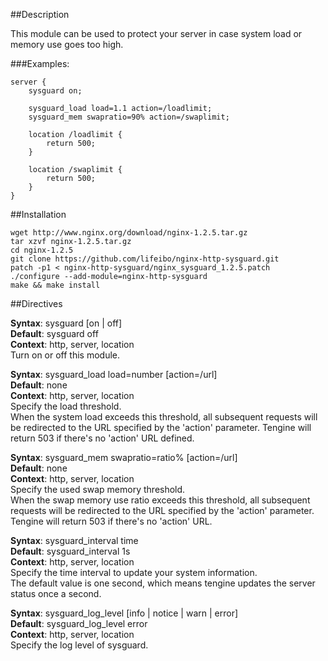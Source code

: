 ##Description

This module can be used to protect your server in case system load or memory use goes too high.

###Examples:

    server {
        sysguard on;

        sysguard_load load=1.1 action=/loadlimit;
        sysguard_mem swapratio=90% action=/swaplimit;

        location /loadlimit {
            return 500;
        }

        location /swaplimit {
            return 500;
        }
    }

##Installation

    wget http://www.nginx.org/download/nginx-1.2.5.tar.gz
    tar xzvf nginx-1.2.5.tar.gz
    cd nginx-1.2.5
    git clone https://github.com/lifeibo/nginx-http-sysguard.git
    patch -p1 < nginx-http-sysguard/nginx_sysguard_1.2.5.patch
    ./configure --add-module=nginx-http-sysguard
    make && make install

##Directives

**Syntax**: sysguard [on | off]  
**Default**: sysguard off  
**Context**: http, server, location  
Turn on or off this module.

**Syntax**: sysguard_load load=number [action=/url]  
**Default**: none  
**Context**: http, server, location  
Specify the load threshold.  
When the system load exceeds this threshold, all subsequent requests will be redirected to the URL specified by the 'action' parameter. Tengine will return 503 if there's no 'action' URL defined.

**Syntax**: sysguard_mem swapratio=ratio% [action=/url]  
**Default**: none  
**Context**: http, server, location  
Specify the used swap memory threshold.  
When the swap memory use ratio exceeds this threshold, all subsequent requests will be redirected to the URL specified by the 'action' parameter. Tengine will return 503 if there's no 'action' URL.

**Syntax**: sysguard_interval time  
**Default**: sysguard_interval 1s  
**Context**: http, server, location  
Specify the time interval to update your system information.  
The default value is one second, which means tengine updates the server status once a second.

**Syntax**: sysguard_log_level [info | notice | warn | error]  
**Default**: sysguard_log_level error  
**Context**: http, server, location  
Specify the log level of sysguard.
